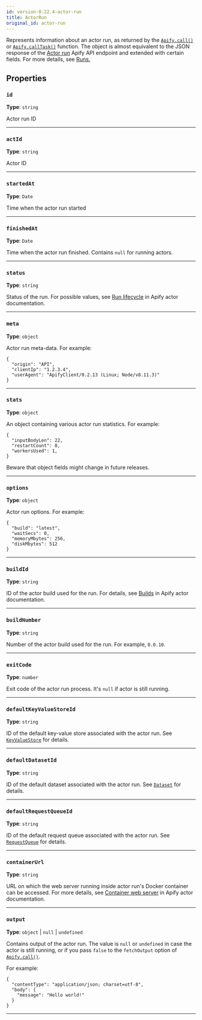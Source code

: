 ```yaml
---
id: version-0.22.4-actor-run
title: ActorRun
original_id: actor-run
---
```


<a name="actorrun"></a>

Represents information about an actor run, as returned by the [`Apify.call()`](../api/apify#call) or [`Apify.callTask()`](../api/apify#calltask)
function. The object is almost equivalent to the JSON response of the
[Actor run](https://apify.com/docs/api/v2#/reference/actors/run-collection/run-actor) Apify API endpoint and extended with certain fields. For more
details, see [Runs.](https://docs.apify.com/actor/run)

## Properties

### `id`

**Type**: `string`

Actor run ID

---

### `actId`

**Type**: `string`

Actor ID

---

### `startedAt`

**Type**: `Date`

Time when the actor run started

---

### `finishedAt`

**Type**: `Date`

Time when the actor run finished. Contains `null` for running actors.

---

### `status`

**Type**: `string`

Status of the run. For possible values, see [Run lifecycle](https://docs.apify.com/actor/run#lifecycle) in Apify actor documentation.

---

### `meta`

**Type**: `object`

Actor run meta-data. For example:

```
{
  "origin": "API",
  "clientIp": "1.2.3.4",
  "userAgent": "ApifyClient/0.2.13 (Linux; Node/v8.11.3)"
}
```

---

### `stats`

**Type**: `object`

An object containing various actor run statistics. For example:

```
{
  "inputBodyLen": 22,
  "restartCount": 0,
  "workersUsed": 1,
}
```

Beware that object fields might change in future releases.

---

### `options`

**Type**: `object`

Actor run options. For example:

```
{
  "build": "latest",
  "waitSecs": 0,
  "memoryMbytes": 256,
  "diskMbytes": 512
}
```

---

### `buildId`

**Type**: `string`

ID of the actor build used for the run. For details, see [Builds](https://docs.apify.com/actor/build) in Apify actor documentation.

---

### `buildNumber`

**Type**: `string`

Number of the actor build used for the run. For example, `0.0.10`.

---

### `exitCode`

**Type**: `number`

Exit code of the actor run process. It's `null` if actor is still running.

---

### `defaultKeyValueStoreId`

**Type**: `string`

ID of the default key-value store associated with the actor run. See [`KeyValueStore`](../api/key-value-store) for details.

---

### `defaultDatasetId`

**Type**: `string`

ID of the default dataset associated with the actor run. See [`Dataset`](../api/dataset) for details.

---

### `defaultRequestQueueId`

**Type**: `string`

ID of the default request queue associated with the actor run. See [`RequestQueue`](../api/request-queue) for details.

---

### `containerUrl`

**Type**: `string`

URL on which the web server running inside actor run's Docker container can be accessed. For more details, see
[Container web server](https://docs.apify.com/actor/run#container-web-server) in Apify actor documentation.

---

### `output`

**Type**: `object` | `null` | `undefined`

Contains output of the actor run. The value is `null` or `undefined` in case the actor is still running, or if you pass `false` to the `fetchOutput`
option of [`Apify.call()`](../api/apify#call).

For example:

```
{
  "contentType": "application/json; charset=utf-8",
  "body": {
    "message": "Hello world!"
  }
}
```

---
